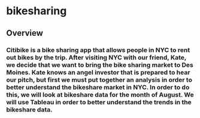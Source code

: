 # bikesharing

## Overview

### Citibike is a bike sharing app that allows people in NYC to rent out bikes by the trip. After visiting NYC with our friend, Kate, we decide that we want to bring the bike sharing market to Des Moines. Kate knows an angel investor that is prepared to hear our pitch, but first we must put together an analysis in order to better understand the bikeshare market in NYC. In order to do this, we will look at bikeshare data for the month of August. We will use Tableau in order to better understand the trends in the bikeshare data.
